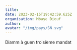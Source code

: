 ```yaml
---
title: 
date: 2023-02-15T19:42:59.625Z
organisation: Mbaye Diouf 
author: 
avatar: "/img/pays/SN.svg"
---
```


Diamm à guen troisième mandat 